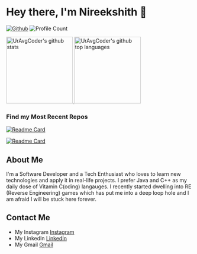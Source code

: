 # Hey there, I'm Nireekshith 👋

[![Github](https://img.shields.io/github/followers/uravgcoder?label=Follow&style=social)](https://github.com/UrAvgCoder)
![Profile Count](https://komarev.com/ghpvc/?username=UrAvgCoder) 

<a href="https://github.com/UrAvgCoder">
  <img height="180em" src="https://github-readme-stats.vercel.app/api?username=UrAvgCoder&theme=github_dark&show_icons=true&count_private=true" alt="UrAvgCoder's github stats" />
  <img height="180em" src="https://github-readme-stats.vercel.app/api/top-langs/?username=UrAvgCoder&theme=github_dark&hide=javascript,html,css,php,tsql" alt="UrAvgCoder's github top languages" />
</a>
<br/>

### Find my Most Recent Repos
[![Readme Card](https://github-readme-stats.vercel.app/api/pin/?username=UrAvgCoder&theme=github_dark&repo=Springboot-RabbitMQ-Communication)](https://github.com/UrAvgCoder/Springboot-RabbitMQ-Communication)

[![Readme Card](https://github-readme-stats.vercel.app/api/pin/?username=UrAvgCoder&theme=github_dark&repo=PathVisualization)](https://github.com/UrAvgCoder/PathVisualization)



##  About Me

I'm a Software Developer and a Tech Enthusiast who loves to learn new technologies and apply it in real-life projects. I prefer Java and C++ as my daily dose of Vitamin C(oding) langauges. I recently started dwelling into RE (Reverse Engineering) games which has put me into a deep loop hole and I am afraid I will be stuck here forever.

## Contact Me
- My Instagram <a href="https://www.instagram.com/ismartgeek/">Instagram</a>
- My LinkedIn <a href="https://www.linkedin.com/in/uravgcoder/">LinkedIn</a>
- My Gmail <a href="mailto://niri1607@gmail.com">Gmail</a>
